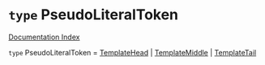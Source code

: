 # `type` PseudoLiteralToken

[Documentation Index](../README.md)

`type` PseudoLiteralToken = [TemplateHead](../private.interface.TemplateHead/README.md) | [TemplateMiddle](../private.interface.TemplateMiddle/README.md) | [TemplateTail](../private.interface.TemplateTail/README.md)